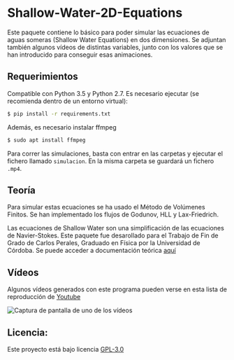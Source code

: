 # Shallow-Water-2D-Equations #

Este paquete contiene lo básico para poder simular las ecuaciones de aguas someras (Shallow Water Equations) en dos dimensiones. Se adjuntan también algunos vídeos de distintas variables, junto con los valores que se han introducido para conseguir esas animaciones.

## Requerimientos

Compatible con Python 3.5 y Python 2.7. Es necesario ejecutar (se recomienda dentro de un entorno virtual):

```bash
$ pip install -r requirements.txt
```

Además, es necesario instalar ffmpeg

```bash
$ sudo apt install ffmpeg
```

Para correr las simulaciones, basta con entrar en las carpetas y ejecutar el fichero llamado `simulacion`. En la misma carpeta se guardará un fichero `.mp4`.

## Teoría

Para simular estas ecuaciones se ha usado el Método de Volúmenes Finitos. Se han implementado los flujos de Godunov, HLL y Lax-Friedrich.

Las ecuaciones de Shallow Water son una simplificación de las ecuaciones de Navier-Stokes. Este paquete fue desarollado para el Trabajo de Fin de Grado de Carlos Perales, Graduado en Física por la Universidad de Córdoba. Se puede acceder a documentación teórica [aquí](http://es.slideshare.net/CarlosPerales/estudio-y-simulacin-numrica-de-las-ecuaciones-de-aguas-someras)

## Vídeos

Algunos vídeos generados con este programa pueden verse en esta lista de reproducción de [Youtube](https://www.youtube.com/watch?v=ConQO-z8Ks4&list=PLkjZXk8AWCPW18dZUjr093jvvx3NUvY5l)

![Captura de pantalla de uno de los vídeos](https://i.ytimg.com/vi/DGDgrd9_KaM/hqdefault.jpg?sqp=-oaymwEXCNACELwBSFryq4qpAwkIARUAAIhCGAE=&rs=AOn4CLBGz09iFWEDhucirj-TqgW-kYh68A=centerme)

## Licencia:

Este proyecto está bajo licencia [GPL-3.0](http://www.gnu.org/licenses/gpl-3.0.txt)
